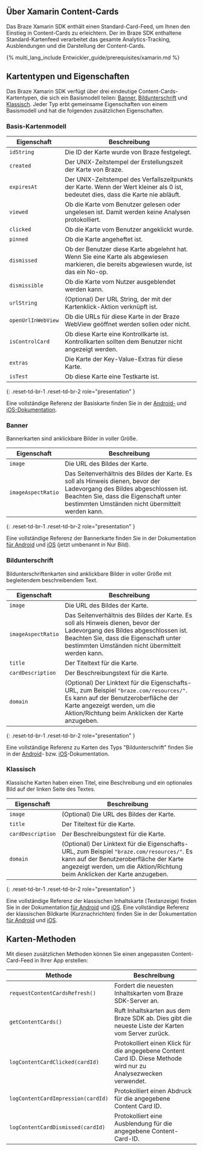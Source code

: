 ## Über Xamarin Content-Cards

Das Braze Xamarin SDK enthält einen Standard-Card-Feed, um Ihnen den Einstieg in Content-Cards zu erleichtern. Der im Braze SDK enthaltene Standard-Kartenfeed verarbeitet das gesamte Analytics-Tracking, Ausblendungen und die Darstellung der Content-Cards.

{% multi_lang_include Entwickler_guide/prerequisites/xamarin.md %}

## Kartentypen und Eigenschaften

Das Braze Xamarin SDK verfügt über drei eindeutige Content-Cards-Kartentypen, die sich ein Basismodell teilen: [Banner](#xamarin_banner), [Bildunterschrift](#xamarin_captioned-image) und [Klassisch](#xamarin_classic). Jeder Typ erbt gemeinsame Eigenschaften von einem Basismodell und hat die folgenden zusätzlichen Eigenschaften.

### Basis-Kartenmodell

|Eigenschaft           | Beschreibung                                                                                                            |
|-------------------|------------------------------------------------------------------------------------------------------------------------|
|`idString`         | Die ID der Karte wurde von Braze festgelegt.                                                                                            |
|`created`          | Der UNIX-Zeitstempel der Erstellungszeit der Karte von Braze.                                                             |
|`expiresAt`        | Der UNIX-Zeitstempel des Verfallszeitpunkts der Karte. Wenn der Wert kleiner als 0 ist, bedeutet dies, dass die Karte nie abläuft.      |
|`viewed`           | Ob die Karte vom Benutzer gelesen oder ungelesen ist. Damit werden keine Analysen protokolliert.                                           |
|`clicked`          | Ob die Karte vom Benutzer angeklickt wurde.                                                                         |
|`pinned`           | Ob die Karte angeheftet ist.                                                                                            |
|`dismissed`        | Ob der Benutzer diese Karte abgelehnt hat. Wenn Sie eine Karte als abgewiesen markieren, die bereits abgewiesen wurde, ist das ein No-op. |
|`dismissible`      | Ob die Karte vom Nutzer ausgeblendet werden kann.                                                                           |
|`urlString`        | (Optional) Der URL String, der mit der Kartenklick-Aktion verknüpft ist.                                                       |
|`openUrlInWebView` | Ob die URLs für diese Karte in der Braze WebView geöffnet werden sollen oder nicht.                                                 |
|`isControlCard`    | Ob diese Karte eine Kontrollkarte ist. Kontrollkarten sollten dem Benutzer nicht angezeigt werden.                                |
|`extras`           | Die Karte der Key-Value-Extras für diese Karte.                                                                             |
|`isTest`           | Ob diese Karte eine Testkarte ist.                                                                                      |
{: .reset-td-br-1 .reset-td-br-2 role="presentation" }

Eine vollständige Referenz der Basiskarte finden Sie in der [Android-](https://braze-inc.github.io/braze-android-sdk/kdoc/braze-android-sdk/com.braze.models.cards/-card/index.html) und [iOS-Dokumentation](https://braze-inc.github.io/braze-swift-sdk/documentation/brazekit/braze/contentcard/data-swift.struct).

### Banner

Bannerkarten sind anklickbare Bilder in voller Größe.

|Eigenschaft           | Beschreibung                                                                                                       |
|-------------------|-------------------------------------------------------------------------------------------------------------------|
|`image`            | Die URL des Bildes der Karte.                                                                                      |
|`imageAspectRatio` | Das Seitenverhältnis des Bildes der Karte. Es soll als Hinweis dienen, bevor der Ladevorgang des Bildes abgeschlossen ist. Beachten Sie, dass die Eigenschaft unter bestimmten Umständen nicht übermittelt werden kann. |
{: .reset-td-br-1 .reset-td-br-2 role="presentation" }

Eine vollständige Referenz der Bannerkarte finden Sie in der Dokumentation [für Android](https://braze-inc.github.io/braze-android-sdk/kdoc/braze-android-sdk/com.braze.models.cards/-image-only-card/index.html) und [iOS](https://braze-inc.github.io/braze-swift-sdk/documentation/brazekit/braze/contentcard/imageonly-swift.struct) (jetzt umbenannt in Nur Bild).

### Bildunterschrift

Bildunterschriftenkarten sind anklickbare Bilder in voller Größe mit begleitendem beschreibendem Text.

|Eigenschaft           | Beschreibung                                                                                                       |
|-------------------|-------------------------------------------------------------------------------------------------------------------|
|`image`            | Die URL des Bildes der Karte.                                                                                      |
|`imageAspectRatio` | Das Seitenverhältnis des Bildes der Karte. Es soll als Hinweis dienen, bevor der Ladevorgang des Bildes abgeschlossen ist. Beachten Sie, dass die Eigenschaft unter bestimmten Umständen nicht übermittelt werden kann. |
|`title`            | Der Titeltext für die Karte.                                                                                      |
|`cardDescription`  | Der Beschreibungstext für die Karte.                                                                                |
|`domain`           | (Optional) Der Linktext für die Eigenschafts-URL, zum Beispiel `"braze.com/resources/"`. Es kann auf der Benutzeroberfläche der Karte angezeigt werden, um die Aktion/Richtung beim Anklicken der Karte anzugeben. |
{: .reset-td-br-1 .reset-td-br-2 role="presentation" }

Eine vollständige Referenz zu Karten des Typs "Bildunterschrift" finden Sie in der [Android](https://braze-inc.github.io/braze-android-sdk/kdoc/braze-android-sdk/com.braze.models.cards/-captioned-image-card/index.html)\- bzw. [iOS](https://braze-inc.github.io/braze-swift-sdk/documentation/brazekit/braze/contentcard/captionedimage-swift.struct)-Dokumentation.

### Klassisch

Klassische Karten haben einen Titel, eine Beschreibung und ein optionales Bild auf der linken Seite des Textes.

|Eigenschaft           | Beschreibung                                                                                                       |
|-------------------|-------------------------------------------------------------------------------------------------------------------|
|`image`            | (Optional) Die URL des Bildes der Karte.                                                                           |
|`title`            | Der Titeltext für die Karte.                                                                                      |
|`cardDescription`  | Der Beschreibungstext für die Karte.                                                                                |
|`domain`           | (Optional) Der Linktext für die Eigenschafts-URL, zum Beispiel `"braze.com/resources/"`. Es kann auf der Benutzeroberfläche der Karte angezeigt werden, um die Aktion/Richtung beim Anklicken der Karte anzugeben. |
{: .reset-td-br-1 .reset-td-br-2 role="presentation" }

Eine vollständige Referenz der klassischen Inhaltskarte (Textanzeige) finden Sie in der Dokumentation [für Android](https://braze-inc.github.io/braze-android-sdk/kdoc/braze-android-sdk/com.braze.models.cards/-text-announcement-card/index.html) und [iOS](https://braze-inc.github.io/braze-swift-sdk/documentation/brazekit/braze/contentcard/classic-swift.struct). Eine vollständige Referenz der klassischen Bildkarte (Kurznachrichten) finden Sie in der Dokumentation [für Android](https://braze-inc.github.io/braze-android-sdk/kdoc/braze-android-sdk/com.braze.models.cards/-short-news-card/index.html) und [iOS](https://braze-inc.github.io/braze-swift-sdk/documentation/brazekit/braze/contentcard/classicimage-swift.struct).

## Karten-Methoden

Mit diesen zusätzlichen Methoden können Sie einen angepassten Content-Card-Feed in Ihrer App erstellen:

| Methode                                   | Beschreibung                                                                                            |
| ---------------------------------------- | ------------------------------------------------------------------------------------------------------ |
| `requestContentCardsRefresh()`           | Fordert die neuesten Inhaltskarten vom Braze SDK-Server an.                                           |
| `getContentCards()`                      | Ruft Inhaltskarten aus dem Braze SDK ab. Dies gibt die neueste Liste der Karten vom Server zurück. |
| `logContentCardClicked(cardId)`          | Protokolliert einen Klick für die angegebene Content Card ID. Diese Methode wird nur zu Analysezwecken verwendet.                    |
| `logContentCardImpression(cardId)`       | Protokolliert einen Abdruck für die angegebene Content Card ID.                                                      |
| `logContentCardDismissed(cardId)`        | Protokolliert eine Ausblendung für die angegebene Content-Card-ID.                                                        |
